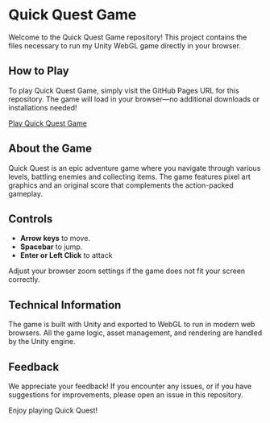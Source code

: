 # Quick Quest Game

Welcome to the Quick Quest Game repository! This project contains the files necessary to run my Unity WebGL game directly in your browser.

## How to Play

To play Quick Quest Game, simply visit the GitHub Pages URL for this repository. The game will load in your browser—no additional downloads or installations needed!

[Play Quick Quest Game](https://moemoe1315.github.io/Quick-Quest-Game/)


## About the Game

Quick Quest is an epic adventure game where you navigate through various levels, battling enemies and collecting items. The game features pixel art graphics and an original score that complements the action-packed gameplay.

## Controls

- **Arrow keys** to move.
- **Spacebar** to jump.
- **Enter or Left Click** to attack

Adjust your browser zoom settings if the game does not fit your screen correctly.

## Technical Information

The game is built with Unity and exported to WebGL to run in modern web browsers. All the game logic, asset management, and rendering are handled by the Unity engine.

## Feedback

We appreciate your feedback! If you encounter any issues, or if you have suggestions for improvements, please open an issue in this repository.

Enjoy playing Quick Quest!
